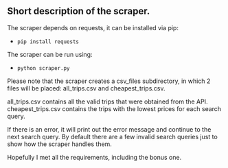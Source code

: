 ## Short description of the scraper.

The scraper depends on requests, it can be installed via pip:
- `pip install requests`

The scraper can be run using:
- `python scraper.py`

Please note that the scraper creates a csv_files subdirectory, in which 2 files will be placed: all_trips.csv and cheapest_trips.csv.

all_trips.csv contains all the valid trips that were obtained from the API.
cheapest_trips.csv contains the trips with the lowest prices for each search query.

If there is an error, it will print out the error message and continue to the next search query.
By default there are a few invalid search queries just to show how the scraper handles them.

Hopefully I met all the requirements, including the bonus one. 
